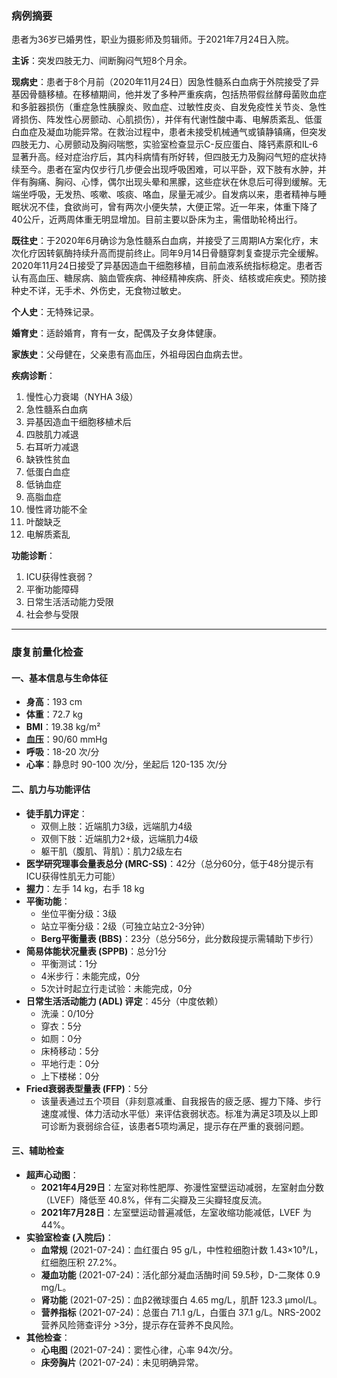 ### 病例摘要

患者为36岁已婚男性，职业为摄影师及剪辑师。于2021年7月24日入院。

**主诉**：突发四肢无力、间断胸闷气短8个月余。

**现病史**：患者于8个月前（2020年11月24日）因急性髓系白血病于外院接受了异基因骨髓移植。在移植期间，他并发了多种严重疾病，包括热带假丝酵母菌败血症和多脏器损伤（重症急性胰腺炎、败血症、过敏性皮炎、自发免疫性关节炎、急性肾损伤、阵发性心房颤动、心肌损伤），并伴有代谢性酸中毒、电解质紊乱、低蛋白血症及凝血功能异常。在救治过程中，患者未接受机械通气或镇静镇痛，但突发四肢无力、心房颤动及胸闷喘憋，实验室检查显示C-反应蛋白、降钙素原和IL-6显著升高。经对症治疗后，其内科病情有所好转，但四肢无力及胸闷气短的症状持续至今。患者在室内仅步行几步便会出现呼吸困难，可以平卧，双下肢有水肿，并伴有胸痛、胸闷、心悸，偶尔出现头晕和黑朦，这些症状在休息后可得到缓解。无端坐呼吸，无发热、咳嗽、咳痰、咯血，尿量无减少。自发病以来，患者精神与睡眠状况不佳，食欲尚可，曾有两次小便失禁，大便正常。近一年来，体重下降了40公斤，近两周体重无明显增加。目前主要以卧床为主，需借助轮椅出行。

**既往史**：于2020年6月确诊为急性髓系白血病，并接受了三周期IA方案化疗，末次化疗因转氨酶持续升高而提前终止。同年9月14日骨髓穿刺复查提示完全缓解。2020年11月24日接受了异基因造血干细胞移植，目前血液系统指标稳定。患者否认有高血压、糖尿病、脑血管疾病、神经精神疾病、肝炎、结核或疟疾史。预防接种史不详，无手术、外伤史，无食物过敏史。

**个人史**：无特殊记录。

**婚育史**：适龄婚育，育有一女，配偶及子女身体健康。

**家族史**：父母健在，父亲患有高血压，外祖母因白血病去世。

**疾病诊断**：
1.  慢性心力衰竭（NYHA 3级）
2.  急性髓系白血病
3.  异基因造血干细胞移植术后
4.  四肢肌力减退
5.  右耳听力减退
6.  缺铁性贫血
7.  低蛋白血症
8.  低钠血症
9.  高脂血症
10. 慢性肾功能不全
11. 叶酸缺乏
12. 电解质紊乱

**功能诊断**：
1.  ICU获得性衰弱？
2.  平衡功能障碍
3.  日常生活活动能力受限
4.  社会参与受限

***

### 康复前量化检查

#### 一、基本信息与生命体征
*   **身高**：193 cm
*   **体重**：72.7 kg
*   **BMI**：19.38 kg/m²
*   **血压**：90/60 mmHg
*   **呼吸**：18-20 次/分
*   **心率**：静息时 90-100 次/分，坐起后 120-135 次/分

#### 二、肌力与功能评估
*   **徒手肌力评定**：
    *   双侧上肢：近端肌力3级，远端肌力4级
    *   双侧下肢：近端肌力2+级，远端肌力4级
    *   躯干肌（腹肌、背肌）：肌力2级左右
*   **医学研究理事会量表总分 (MRC-SS)**：42分（总分60分，低于48分提示有ICU获得性肌无力可能）
*   **握力**：左手 14 kg，右手 18 kg
*   **平衡功能**：
    *   坐位平衡分级：3级
    *   站立平衡分级：2级（可独立站立2-3分钟）
    *   **Berg平衡量表 (BBS)**：23分（总分56分，此分数段提示需辅助下步行）
*   **简易体能状况量表 (SPPB)**：总分1分
    *   平衡测试：1分
    *   4米步行：未能完成，0分
    *   5次计时起立行走试验：未能完成，0分
*   **日常生活活动能力 (ADL) 评定**：45分（中度依赖）
    *   洗澡：0/10分
    *   穿衣：5分
    *   如厕：0分
    *   床椅移动：5分
    *   平地行走：0分
    *   上下楼梯：0分
*   **Fried衰弱表型量表 (FFP)**：5分
    *   该量表通过五个项目（非刻意减重、自我报告的疲乏感、握力下降、步行速度减慢、体力活动水平低）来评估衰弱状态。标准为满足3项及以上即可诊断为衰弱综合征，该患者5项均满足，提示存在严重的衰弱问题。

#### 三、辅助检查
*   **超声心动图**：
    *   **2021年4月29日**：左室对称性肥厚、弥漫性室壁运动减弱，左室射血分数（LVEF）降低至 40.8%，伴有二尖瓣及三尖瓣轻度反流。
    *   **2021年7月28日**：左室壁运动普遍减低，左室收缩功能减低，LVEF 为 44%。
*   **实验室检查 (入院后)**：
    *   **血常规** (2021-07-24)：血红蛋白 95 g/L，中性粒细胞计数 1.43×10⁹/L，红细胞压积 27.2%。
    *   **凝血功能** (2021-07-24)：活化部分凝血活酶时间 59.5秒，D-二聚体 0.9 mg/L。
    *   **肾功能** (2021-07-25)：血β2微球蛋白 4.65 mg/L，肌酐 123.3 μmol/L。
    *   **营养指标** (2021-07-24)：总蛋白 71.1 g/L，白蛋白 37.1 g/L。NRS-2002 营养风险筛查评分 >3分，提示存在营养不良风险。
*   **其他检查**：
    *   **心电图** (2021-07-24)：窦性心律，心率 94次/分。
    *   **床旁胸片** (2021-07-24)：未见明确异常。